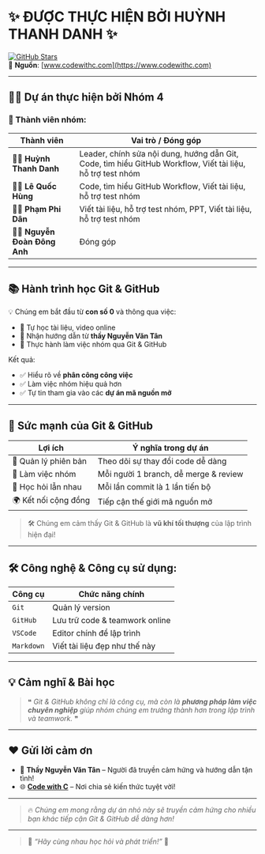 # ✨ ĐƯỢC THỰC HIỆN BỞI HUỲNH THANH DANH ✨  

[![GitHub Stars](https://img.shields.io/github/stars/codewithc?style=social)](https://github.com/codewithc)  
🔗 **Nguồn**: [www.codewithc.com](https://www.codewithc.com)

---

## 👨‍💻 Dự án thực hiện bởi **Nhóm 4**

### 👥 Thành viên nhóm:
| Thành viên           | Vai trò / Đóng góp |
|----------------------|---------------------|
| 🧑‍💼 **Huỳnh Thanh Danh**     | Leader, chính sửa nội dung, hướng dẫn Git, Code, tìm hiểu GitHub Workflow, Viết tài liệu, hỗ trợ test nhóm |
| 🧑‍💼 **Lê Quốc Hùng**         | Code, tìm hiểu GitHub Workflow, Viết tài liệu, hỗ trợ test nhóm |
| 🧑‍💼 **Phạm Phi Dân**         | Viết tài liệu, hỗ trợ test nhóm, PPT, Viết tài liệu, hỗ trợ test nhóm |
| 🧑‍💼 **Nguyễn Đoàn Đông Anh** | Đóng góp |

---

## 📚 Hành trình học Git & GitHub

💡 Chúng em bắt đầu từ **con số 0** và thông qua việc:
- 📖 Tự học tài liệu, video online
- 🤝 Nhận hướng dẫn từ **thầy Nguyễn Văn Tân**
- 🔁 Thực hành làm việc nhóm qua Git & GitHub  

Kết quả:
- ✅ Hiểu rõ về **phân công công việc**
- ✅ Làm việc nhóm hiệu quả hơn
- ✅ Tự tin tham gia vào các **dự án mã nguồn mở**

---

## 🚀 Sức mạnh của Git & GitHub

| Lợi ích                | Ý nghĩa trong dự án                   |
|------------------------|----------------------------------------|
| 🔄 Quản lý phiên bản   | Theo dõi sự thay đổi code dễ dàng     |
| 👥 Làm việc nhóm       | Mỗi người 1 branch, dễ merge & review |
| 🧠 Học hỏi lẫn nhau    | Mỗi lần commit là 1 lần tiến bộ       |
| 🌍 Kết nối cộng đồng   | Tiếp cận thế giới mã nguồn mở          |

> 🛠️ Chúng em cảm thấy Git & GitHub là **vũ khí tối thượng** của lập trình hiện đại!

---

## 🛠️ Công nghệ & Công cụ sử dụng:

| Công cụ      | Chức năng chính               |
|-------------|-------------------------------|
| `Git`       | Quản lý version                |
| `GitHub`    | Lưu trữ code & teamwork online |
| `VSCode`    | Editor chính để lập trình      |
| `Markdown`  | Viết tài liệu đẹp như thế này  |

---

## 💡 Cảm nghĩ & Bài học

> ❝ *Git & GitHub không chỉ là công cụ, mà còn là **phương pháp làm việc chuyên nghiệp** giúp nhóm chúng em trưởng thành hơn trong lập trình và teamwork.* ❞

---

## ❤️ Gửi lời cảm ơn

- 🌟 **Thầy Nguyễn Văn Tân** – Người đã truyền cảm hứng và hướng dẫn tận tình!
- 🌐 **[Code with C](https://www.codewithc.com)** – Nơi chia sẻ kiến thức tuyệt vời!

---

> 🔥 *Chúng em mong rằng dự án nhỏ này sẽ truyền cảm hứng cho nhiều bạn khác tiếp cận Git & GitHub dễ dàng hơn!*  

---
> 💬 *“Hãy cùng nhau học hỏi và phát triển!”* 🚀  
